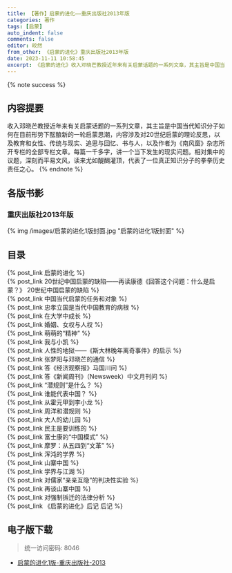 ```yaml
---
title: 【著作】启蒙的进化——重庆出版社2013年版
categories: 著作
tags: [启蒙]
auto_indent: false
comments: false
editor: 皎然
from_other: 《启蒙的进化》重庆出版社2013年版
date: 2023-11-11 10:58:45
excerpt: 《启蒙的进化》收入邓晓芒教授近年来有关启蒙话题的一系列文章，其主旨是中国当代知识分子如何在目前形势下酝酿新的一轮启蒙思潮，内容涉及对20世纪启蒙的理论反思，以及教育和女性、传统与现实、追思与回忆、书与人，以及作者为《南风窗》杂志所开专栏的全部专栏文章。每篇一千多字，讲一个当下发生的现实问题。相对集中的议题，深刻而平易文风，读来尤如醍醐灌顶，代表了一位真正知识分子的拳拳历史责任之心。
---
```

{% note success %}
## 内容提要
收入邓晓芒教授近年来有关启蒙话题的一系列文章，其主旨是中国当代知识分子如何在目前形势下酝酿新的一轮启蒙思潮，内容涉及对20世纪启蒙的理论反思，以及教育和女性、传统与现实、追思与回忆、书与人，以及作者为《南风窗》杂志所开专栏的全部专栏文章。每篇一千多字，讲一个当下发生的现实问题。相对集中的议题，深刻而平易文风，读来尤如醍醐灌顶，代表了一位真正知识分子的拳拳历史责任之心。
{% endnote %}
## 各版书影
### 重庆出版社2013年版
{% img /images/启蒙的进化1版封面.jpg "启蒙的进化1版封面" %}

## 目录
{% post_link 启蒙的进化 %}<br/>
{% post_link 20世纪中国启蒙的缺陷——再读康德《回答这个问题：什么是启蒙？》 20世纪中国启蒙的缺陷 %}<br/>
{% post_link 中国当代启蒙的任务和对象 %}<br/>
{% post_link 忠孝立国是当代中国教育的病根 %}<br/>
{% post_link 在大学中成长 %}<br/>
{% post_link 婚姻、女权与人权 %}<br/>
{% post_link 萌萌的“精神” %}<br/>
{% post_link 我与小凯 %}<br/>
{% post_link 人性的地狱——《斯大林晚年离奇事件》的启示 %}<br/>
{% post_link 张梦阳与邓晓芒的通信 %}<br/>
{% post_link 答《经济观察报》马国川问 %}<br/>
{% post_link 答《新闻周刊》（Newsweek）中文月刊问 %}<br/>
{% post_link “潜规则”是什么？ %}<br/>
{% post_link 谁能代表中国？ %}<br/>
{% post_link 从霍元甲到李小龙 %}<br/>
{% post_link 周洋和潜规则 %}<br/>
{% post_link 大人的幼儿园 %}<br/>
{% post_link 民主是要训练的 %}<br/>
{% post_link 富士康的“中国模式” %}<br/>
{% post_link 摩罗：从五四到“文革” %}<br/>
{% post_link 浑沌的学界 %}<br/>
{% post_link 山寨中国 %}<br/>
{% post_link 学界与江湖 %}<br/>
{% post_link 对儒家“亲亲互隐”的判决性实验 %}<br/>
{% post_link 再谈山寨中国 %}<br/>
{% post_link 对强制拆迁的法律分析 %}<br/>
{% post_link 《启蒙的进化》后记 后记 %}<br/>
## 电子版下载
> 统一访问密码: 8046

- [启蒙的进化1版-重庆出版社-2013](https://url92.ctfile.com/f/21466692-973230457-67f886?p=8046)
